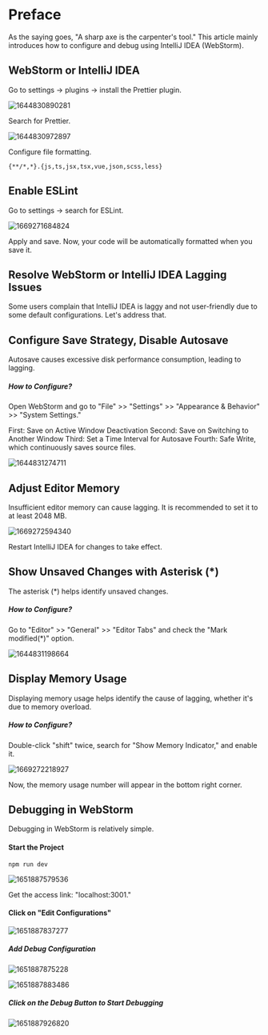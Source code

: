 # Preface

As the saying goes, "A sharp axe is the carpenter's tool." This article mainly introduces how to configure and debug using IntelliJ IDEA (WebStorm).

## WebStorm or IntelliJ IDEA

Go to settings -> plugins -> install the Prettier plugin.

![1644830890281](https://github.jzfai.top/file/vap-assets/1644830890281.png)

Search for Prettier.

![1644830972897](https://github.jzfai.top/file/vap-assets/1644830972897.png)

Configure file formatting.

```text
{**/*,*}.{js,ts,jsx,tsx,vue,json,scss,less}
```

## Enable ESLint

Go to settings -> search for ESLint.

![1669271684824](https://github.jzfai.top/file/vap-assets/1669271684824.png)

Apply and save. Now, your code will be automatically formatted when you save it.

## Resolve WebStorm or IntelliJ IDEA Lagging Issues

Some users complain that IntelliJ IDEA is laggy and not user-friendly due to some default configurations. Let's address that.

## Configure Save Strategy, Disable Autosave

Autosave causes excessive disk performance consumption, leading to lagging.

##### How to Configure?

Open WebStorm and go to "File" >> "Settings" >> "Appearance & Behavior" >> "System Settings."

First: Save on Active Window Deactivation
Second: Save on Switching to Another Window
Third: Set a Time Interval for Autosave
Fourth: Safe Write, which continuously saves source files.

![1644831274711](https://github.jzfai.top/file/vap-assets/1644831274711.png)

## Adjust Editor Memory

Insufficient editor memory can cause lagging. It is recommended to set it to at least 2048 MB.

![1669272594340](https://github.jzfai.top/file/vap-assets/1669272594340.png)

Restart IntelliJ IDEA for changes to take effect.

## Show Unsaved Changes with Asterisk (*)

The asterisk (*) helps identify unsaved changes.

##### How to Configure?

Go to "Editor" >> "General" >> "Editor Tabs" and check the "Mark modified(*)" option.

![1644831198664](https://github.jzfai.top/file/vap-assets/1644831198664.png)

## Display Memory Usage

Displaying memory usage helps identify the cause of lagging, whether it's due to memory overload.

##### How to Configure?

Double-click "shift" twice, search for "Show Memory Indicator," and enable it.

![1669272218927](https://github.jzfai.top/file/vap-assets/1669272218927.png)

Now, the memory usage number will appear in the bottom right corner.

## Debugging in WebStorm

Debugging in WebStorm is relatively simple.

#### Start the Project

```
npm run dev 
```

![1651887579536](https://github.jzfai.top/file/vap-assets/1651887579536.png)

Get the access link: "localhost:3001."

#### Click on "Edit Configurations"

![1651887837277](https://github.jzfai.top/file/vap-assets/1651887837277.png)

##### Add Debug Configuration

![1651887875228](https://github.jzfai.top/file/vap-assets/1651887875228.png)

![1651887883486](https://github.jzfai.top/file/vap-assets/1651887883486.png)

##### Click on the Debug Button to Start Debugging

![1651887926820](https://github.jzfai.top/file/vap-assets/1651887926820.png)
